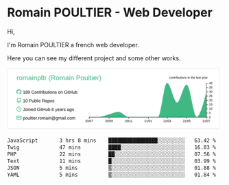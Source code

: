 # Romain POULTIER - Web Developer

Hi,

I'm Romain POULTIER a french web developer.

Here you can see my different project and some other works.



[![](https://raw.githubusercontent.com/romainpltr/romainpltr/master/profile-summary-card-output/vue/0-profile-details.svg)](https://github.com/vn7n24fzkq/github-profile-summary-cards)

<!--START_SECTION:waka-->

```text
JavaScript       3 hrs 8 mins    ████████████████░░░░░░░░░   63.42 %
Twig             47 mins         ████░░░░░░░░░░░░░░░░░░░░░   16.03 %
PHP              22 mins         ██░░░░░░░░░░░░░░░░░░░░░░░   07.56 %
Text             11 mins         █░░░░░░░░░░░░░░░░░░░░░░░░   03.99 %
JSON             5 mins          ▒░░░░░░░░░░░░░░░░░░░░░░░░   01.88 %
YAML             5 mins          ▒░░░░░░░░░░░░░░░░░░░░░░░░   01.84 %
```

<!--END_SECTION:waka-->
